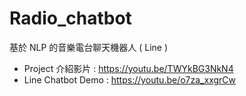 # Radio_chatbot
基於 NLP 的音樂電台聊天機器人 ( Line )
* Project 介紹影片 : https://youtu.be/TWYkBG3NkN4
* Line Chatbot Demo : https://youtu.be/o7za_xxgrCw 
